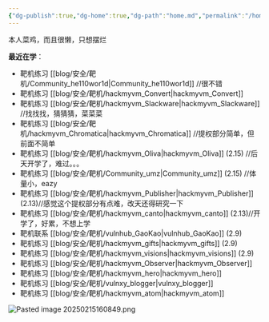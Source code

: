 ```yaml
---
{"dg-publish":true,"dg-home":true,"dg-path":"home.md","permalink":"/home/","tags":["gardenEntry"],"dgPassFrontmatter":true}
---
```


本人菜鸡，而且很懒，只想摆烂


**最近在学**：
+ 靶机练习 [[blog/安全/靶机/Community_he110wor1d\|Community_he110wor1d]] //很不错
+ 靶机练习 [[blog/安全/靶机/hackmyvm_Convert\|hackmyvm_Convert]]
+ 靶机练习 [[blog/安全/靶机/hackmyvm_Slackware\|hackmyvm_Slackware]] //找找找，猜猜猜，菜菜菜
+ 靶机练习 [[blog/安全/靶机/hackmyvm_Chromatica\|hackmyvm_Chromatica]] //提权部分简单，但前面不简单
+ 靶机练习 [[blog/安全/靶机/hackmyvm_Oliva\|hackmyvm_Oliva]] (2.15) //后天开学了，难过。。。
+ 靶机练习 [[blog/安全/靶机/Community_umz\|Community_umz]] (2.15) //体量小，eazy
+ 靶机练习 [[blog/安全/靶机/hackmyvm_Publisher\|hackmyvm_Publisher]] (2.13)//感觉这个提权部分有点难，改天还得研究一下
+ 靶机练习 [[blog/安全/靶机/hackmyvm_canto\|hackmyvm_canto]] (2.13)//开学了，好累，不想上学
+ 靶机联系 [[blog/安全/靶机/vulnhub_GaoKao\|vulnhub_GaoKao]] (2.9)
+ 靶机练习 [[blog/安全/靶机/hackmyvm_gifts\|hackmyvm_gifts]] (2.9)
+ 靶机练习 [[blog/安全/靶机/hackmyvm_visions\|hackmyvm_visions]] (2.9)
+ 靶机练习 [[blog/安全/靶机/hackmyvm_Observer\|hackmyvm_Observer]]
+ 靶机练习 [[blog/安全/靶机/hackmyvm_hero\|hackmyvm_hero]]
+ 靶机练习 [[blog/安全/靶机/vulnxy_blogger\|vulnxy_blogger]]
+ 靶机练习 [[blog/安全/靶机/hackmyvm_atom\|hackmyvm_atom]]

![Pasted image 20250215160849.png](/img/user/picture/Pasted%20image%2020250215160849.png)
